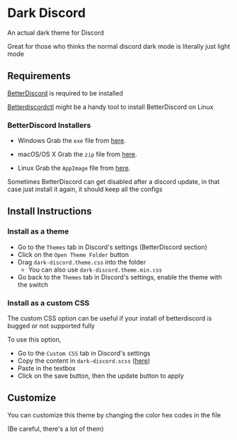 # Dark Discord
An actual dark theme for Discord

Great for those who thinks the normal discord dark mode is literally just light mode

## Requirements

[BetterDiscord](https://github.com/BetterDiscord/BetterDiscord) is required to be installed

[Betterdiscordctl](https://github.com/bb010g/betterdiscordctl) might be a handy tool to install BetterDiscord on Linux

### BetterDiscord Installers

- Windows
Grab the `exe` file from [here](https://github.com/BetterDiscord/Installer/releases/latest/download/BetterDiscord-Windows.exe).

- macOS/OS X
Grab the `zip` file from [here](https://github.com/BetterDiscord/Installer/releases/latest/download/BetterDiscord-Mac.zip).

- Linux
Grab the `AppImage` file from [here](https://github.com/BetterDiscord/Installer/releases/latest/download/BetterDiscord-Linux.AppImage).

Sometimes BetterDiscord can get disabled after a discord update, in that case just install it again, it should keep all the configs

## Install Instructions

### Install as a theme

- Go to the `Themes` tab in Discord's settings (BetterDiscord section)
- Click on the `Open Theme Folder` button
- Drag `dark-discord.theme.css` into the folder
  - You can also use `dark-discord.theme.min.css`
- Go back to the `Themes` tab in Discord's settings, enable the theme with the switch

### Install as a custom CSS

The custom CSS option can be useful if your install of betterdiscord is bugged or not supported fully

To use this option,

- Go to the `Custom CSS` tab in Discord's settings
- Copy the content in `dark-discord.scss` ([here](https://raw.githubusercontent.com/Shuzhengz/dark-discord/main/dark-discord.scss))
- Paste in the textbox
- Click on the save button, then the update button to apply


## Customize

You can customize this theme by changing the color hex codes in the file

(Be careful, there's a lot of them)
